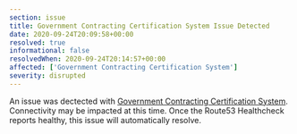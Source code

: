 ```yaml
---
section: issue
title: Government Contracting Certification System Issue Detected
date: 2020-09-24T20:09:58+00:00
resolved: true
informational: false
resolvedWhen: 2020-09-24T20:14:57+00:00
affected: ['Government Contracting Certification System']
severity: disrupted
---
```

An issue was dectected with [Government Contracting Certification System](https://certify.sba.gov).  Connectivity may be impacted at this time.  Once the Route53 Healthcheck reports healthy, this issue will automatically resolve.

